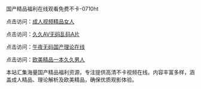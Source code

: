 国产精品福利在线观看免费不卡-0710ht

点击访问：<a href="https://heiliaoe8ajia.pages.dev">成人视频精品女人</a>

点击访问：<a href="https://heiliaozj3tjd.pages.dev">久久AV无码乱码A片</a>

点击访问：<a href="https://heiliaoga6s9v.pages.dev">午夜无码国产理论在线</a>

点击访问：<a href="https://heiliaowzu4ur.pages.dev">欧美精品一本久久男人</a>

本站汇集海量国产精品福利资源，专注提供高清不卡视频在线。内容丰富多样，涵盖成人精品、理论解析及欧美精品，确保优质观影体验。

<span style="display:none;">[Canonical link](https://github.com/hihi20250710/hihi4)</span>
